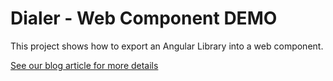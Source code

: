 # Dialer - Web Component DEMO

This project shows how to export an Angular Library into a web component.

[See our blog article for more details](https://blog.kalvad.com/export-your-angular-component-as-a-web-component/)
